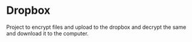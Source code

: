 # Dropbox

Project to encrypt files and upload to the dropbox and decrypt the same and download it to the computer. 
